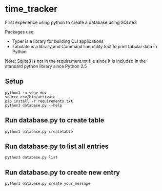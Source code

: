 # time_tracker

First experience using python to create a database using SQLite3

Packages use:

- Typer is a library for building CLI applications
- Tabulate is a library and Command line utility tool to print tabular data in Python

Note: Sqlite3 is not in the requirement.txt file since it is included in the standard python library since Python 2.5

## Setup

```
python3 -m venv env
source env/bin/activate
pip install -r requirements.txt
python3 database.py --help
```

## Run database.py to create table

```
python3 database.py createtable
```

## Run database.py to list all entries

```
python3 database.py list
```

## Run database.py to create new entry

```
python3 database.py create your_message
```
